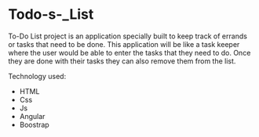 # Todo-s-_List
To-Do List project is an application specially built to keep track of errands or tasks that need to be done. 
This application will be like a task keeper where the user would be able to enter the tasks that they need to do.
Once they are done with their tasks they can also remove them from the list.

Technology used:
* HTML
* Css
* Js
* Angular
* Boostrap
